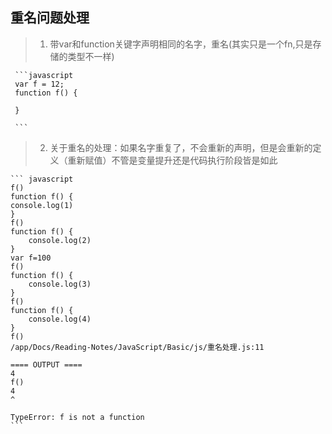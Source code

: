 ## **重名问题处理**
 > 1. 带var和function关键字声明相同的名字，重名(其实只是一个fn,只是存储的类型不一样)

     ```javascript
     var f = 12;
     function f() {

     }

     ```
 > 2. 关于重名的处理：如果名字重复了，不会重新的声明，但是会重新的定义（重新赋值）不管是变量提升还是代码执行阶段皆是如此

    ``` javascript
    f()
    function f() {
    console.log(1)
    }
    f()
    function f() {
        console.log(2)
    }
    var f=100
    f()
    function f() {
        console.log(3)
    }
    f()
    function f() {
        console.log(4)
    }
    f()
    /app/Docs/Reading-Notes/JavaScript/Basic/js/重名处理.js:11

    ==== OUTPUT ====
    4
    f()
    4
    ^

    TypeError: f is not a function
    ```
